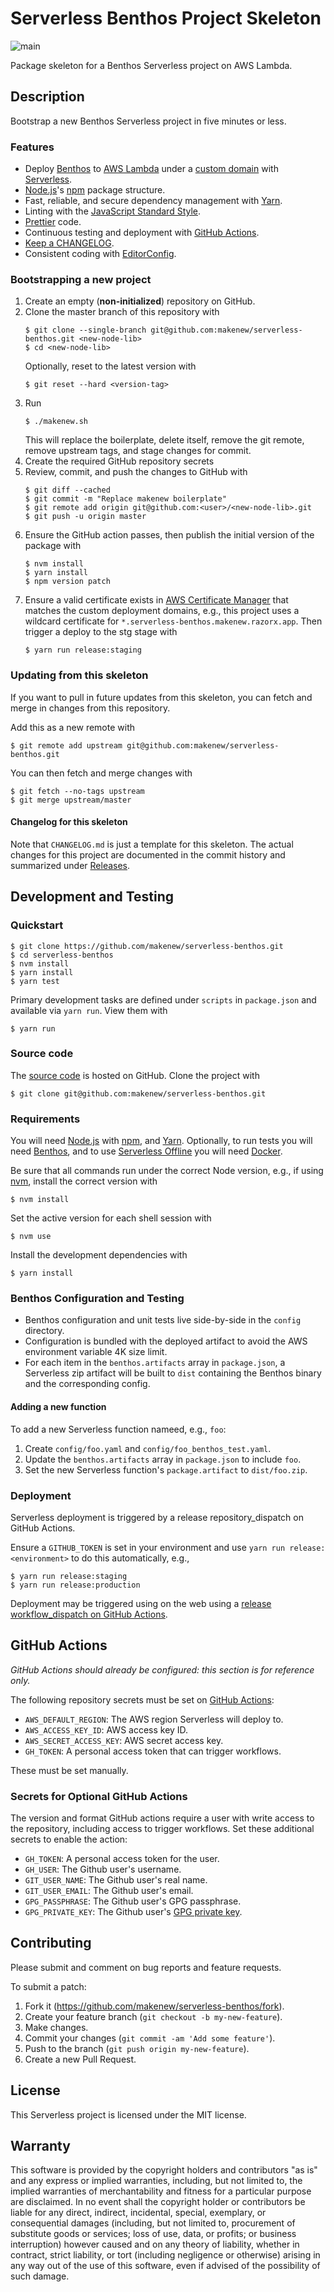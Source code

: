 # Serverless Benthos Project Skeleton

![main](https://github.com/makenew/serverless-benthos/workflows/main/badge.svg)

Package skeleton for a Benthos Serverless project on AWS Lambda.

## Description

Bootstrap a new Benthos Serverless project in five minutes or less.

### Features

- Deploy [Benthos] to [AWS Lambda] under a
  [custom domain][serverless-domain-manager] with [Serverless].
- [Node.js]'s [npm] package structure.
- Fast, reliable, and secure dependency management with [Yarn].
- Linting with the [JavaScript Standard Style].
- [Prettier] code.
- Continuous testing and deployment with [GitHub Actions].
- [Keep a CHANGELOG].
- Consistent coding with [EditorConfig].

[Benthos]: https://www.benthos.dev/
[AWS Lambda]: https://aws.amazon.com/lambda/
[EditorConfig]: https://editorconfig.org/
[GitHub Actions]: https://github.com/features/actions
[JavaScript Standard Style]: https://standardjs.com/
[Keep a CHANGELOG]: https://keepachangelog.com/
[Node.js]: https://nodejs.org/
[Prettier]: https://prettier.io/
[Serverless]: https://serverless.com/
[Yarn]: https://yarnpkg.com/
[npm]: https://www.npmjs.com/
[serverless-domain-manager]: https://github.com/amplify-education/serverless-domain-manager

### Bootstrapping a new project

1. Create an empty (**non-initialized**) repository on GitHub.
2. Clone the master branch of this repository with
   ```
   $ git clone --single-branch git@github.com:makenew/serverless-benthos.git <new-node-lib>
   $ cd <new-node-lib>
   ```
   Optionally, reset to the latest version with
   ```
   $ git reset --hard <version-tag>
   ```
3. Run
   ```
   $ ./makenew.sh
   ```
   This will replace the boilerplate, delete itself,
   remove the git remote, remove upstream tags,
   and stage changes for commit.
4. Create the required GitHub repository secrets
5. Review, commit, and push the changes to GitHub with
   ```
   $ git diff --cached
   $ git commit -m "Replace makenew boilerplate"
   $ git remote add origin git@github.com:<user>/<new-node-lib>.git
   $ git push -u origin master
   ```
6. Ensure the GitHub action passes,
   then publish the initial version of the package with
   ```
   $ nvm install
   $ yarn install
   $ npm version patch
   ```
7. Ensure a valid certificate exists in [AWS Certificate Manager]
   that matches the custom deployment domains,
   e.g., this project uses a wildcard certificate for
   `*.serverless-benthos.makenew.razorx.app`.
   Then trigger a deploy to the stg stage with
   ```
   $ yarn run release:staging
   ```

[AWS Certificate Manager]: https://aws.amazon.com/certificate-manager/

### Updating from this skeleton

If you want to pull in future updates from this skeleton,
you can fetch and merge in changes from this repository.

Add this as a new remote with

```
$ git remote add upstream git@github.com:makenew/serverless-benthos.git
```

You can then fetch and merge changes with

```
$ git fetch --no-tags upstream
$ git merge upstream/master
```

#### Changelog for this skeleton

Note that `CHANGELOG.md` is just a template for this skeleton.
The actual changes for this project are documented in the commit history
and summarized under [Releases].

[Releases]: https://github.com/makenew/serverless-benthos/releases

## Development and Testing

### Quickstart

```
$ git clone https://github.com/makenew/serverless-benthos.git
$ cd serverless-benthos
$ nvm install
$ yarn install
$ yarn test
```

Primary development tasks are defined under `scripts` in `package.json`
and available via `yarn run`.
View them with

```
$ yarn run
```

### Source code

The [source code] is hosted on GitHub.
Clone the project with

```
$ git clone git@github.com:makenew/serverless-benthos.git
```

[source code]: https://github.com/makenew/serverless-benthos

### Requirements

You will need [Node.js] with [npm], and [Yarn].
Optionally, to run tests you will need [Benthos],
and to use [Serverless Offline] you will need [Docker].

Be sure that all commands run under the correct Node version, e.g.,
if using [nvm], install the correct version with

```
$ nvm install
```

Set the active version for each shell session with

```
$ nvm use
```

Install the development dependencies with

```
$ yarn install
```
[Docker]: https://www.docker.com/
[Node.js]: https://nodejs.org/
[npm]: https://www.npmjs.com/
[nvm]: https://github.com/creationix/nvm
[Serverless Offline]: https://www.serverless.com/plugins/serverless-offline

### Benthos Configuration and Testing

- Benthos configuration and unit tests live side-by-side in the `config` directory.
- Configuration is bundled with the deployed artifact
  to avoid the AWS environment variable 4K size limit.
- For each item in the `benthos.artifacts` array in `package.json`,
  a Serverless zip artifact will be built to `dist` containing
  the Benthos binary and the corresponding config.

#### Adding a new function

To add a new Serverless function nameed, e.g., `foo`:

1. Create `config/foo.yaml` and `config/foo_benthos_test.yaml`.
2. Update the `benthos.artifacts` array in `package.json` to include `foo`.
3. Set the new Serverless function's `package.artifact` to `dist/foo.zip`.

### Deployment

Serverless deployment is triggered by a release repository_dispatch on GitHub Actions.

Ensure a `GITHUB_TOKEN` is set in your environment and
use `yarn run release:<environment>` to do this automatically, e.g.,

```
$ yarn run release:staging
$ yarn run release:production
```

Deployment may be triggered using on the web
using a [release workflow_dispatch on GitHub Actions].

[npm-version]: https://docs.npmjs.com/cli/version
[release workflow_dispatch on GitHub Actions]: https://github.com/makenew/serverless-benthos/actions?query=workflow%3Arelease

## GitHub Actions

_GitHub Actions should already be configured: this section is for reference only._

The following repository secrets must be set on [GitHub Actions]:

- `AWS_DEFAULT_REGION`: The AWS region Serverless will deploy to.
- `AWS_ACCESS_KEY_ID`: AWS access key ID.
- `AWS_SECRET_ACCESS_KEY`: AWS secret access key.
- `GH_TOKEN`: A personal access token that can trigger workflows.

These must be set manually.

### Secrets for Optional GitHub Actions

The version and format GitHub actions
require a user with write access to the repository,
including access to trigger workflows.
Set these additional secrets to enable the action:

- `GH_TOKEN`: A personal access token for the user.
- `GH_USER`: The Github user's username.
- `GIT_USER_NAME`: The Github user's real name.
- `GIT_USER_EMAIL`: The Github user's email.
- `GPG_PASSPHRASE`: The Github user's GPG passphrase.
- `GPG_PRIVATE_KEY`: The Github user's [GPG private key].

[GitHub Actions]: https://github.com/features/actions
[GPG private key]: https://github.com/marketplace/actions/import-gpg#prerequisites

## Contributing

Please submit and comment on bug reports and feature requests.

To submit a patch:

1. Fork it (https://github.com/makenew/serverless-benthos/fork).
2. Create your feature branch (`git checkout -b my-new-feature`).
3. Make changes.
4. Commit your changes (`git commit -am 'Add some feature'`).
5. Push to the branch (`git push origin my-new-feature`).
6. Create a new Pull Request.

## License

This Serverless project is licensed under the MIT license.

## Warranty

This software is provided by the copyright holders and contributors "as is" and
any express or implied warranties, including, but not limited to, the implied
warranties of merchantability and fitness for a particular purpose are
disclaimed. In no event shall the copyright holder or contributors be liable for
any direct, indirect, incidental, special, exemplary, or consequential damages
(including, but not limited to, procurement of substitute goods or services;
loss of use, data, or profits; or business interruption) however caused and on
any theory of liability, whether in contract, strict liability, or tort
(including negligence or otherwise) arising in any way out of the use of this
software, even if advised of the possibility of such damage.
